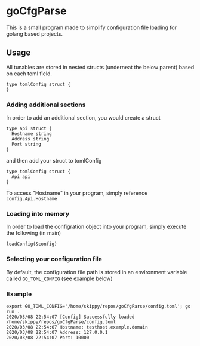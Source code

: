 # goCfgParse
This is a small program made to simplify configuration file loading for golang based projects.

## Usage
All tunables are stored in nested structs (underneat the below parent) based on each toml field.
```
type tomlConfig struct {
}
```
### Adding additional sections
In order to add an additional section, you would create a struct
```
type api struct {
  Hostname string
  Address string
  Port string
}
```
and then add your struct to tomlConfig
```
type tomlConfig struct {
  Api api
}
```
To access "Hostname" in your program, simply reference `config.Api.Hostname`

### Loading into memory
In order to load the configration object into your program, simply execute the following (in main)
```
loadConfig(&config)
```

### Selecting your configuration file
By default, the configuration file path is stored in an environment variable called `GO_TOML_CONFIG` (see example below)

### Example
```
export GO_TOML_CONFIG='/home/skippy/repos/goCfgParse/config.toml'; go run .
2020/03/08 22:54:07 [Config] Successfully loaded /home/skippy/repos/goCfgParse/config.toml
2020/03/08 22:54:07 Hostname: testhost.example.domain
2020/03/08 22:54:07 Address: 127.0.0.1
2020/03/08 22:54:07 Port: 10000
```
